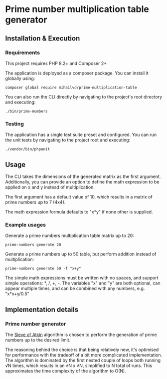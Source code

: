 # Prime number multiplication table generator

## Installation & Execution

### Requirements

This project requires PHP 8.2+ and Composer 2+

The application is deployed as a composer package. You can install it globally using:
```shell
composer global require mihailvd/prime-multiplication-table
```
You can also run the CLI directly by navigating to the project's root directory and executing:
```shell
./bin/prime-numbers
```

### Testing

The application has a single test suite preset and configured. You can run the unit tests by navigating to the project root and executing:
```shell
./vendor/bin/phpunit
```

## Usage

The CLI takes the dimensions of the generated matrix as the first argument. Additionally, you can provide an option to define the math expression to be applied on x and y instead of multiplication.

The first argument has a default value of 10, which results in a matrix of prime numbers up to 7 (4x4).

The math expression formula defaults to "x&ast;y" if none other is supplied.

### Example usages

Generate a prime numbers multiplication table matrix up to 20:
```shell
prime-numbers generate 20
```

Generate a prime numbers up to 50 table, but perform addition instead of multiplication:
```shell
prime-numbers generate 50 -f "x+y"
```

The simple math expressions must be written with no spaces, and support simple operations: &ast;, /, +, -.
The variables "x" and "y" are both optional, can appear multiple times, and can be combined with any numbers, e.g. "x&ast;x+y/0.5"

## Implementation details

### Prime number generator

The [Sieve of Atkin](https://en.wikipedia.org/wiki/Sieve_of_Atkin) algorithm is chosen to perform the generation of prime numbers up to the desired limit.

The reasoning behind the choice is that being relatively new, it's optimised for performance with the tradeoff of a bit more complicated implementation.
The algorithm is dominated by the first nested couple of loops both running √N times, which results in an √N x √N, simplified to N total of runs.
This approximates the time complexity of the algorithm to O(N). 


